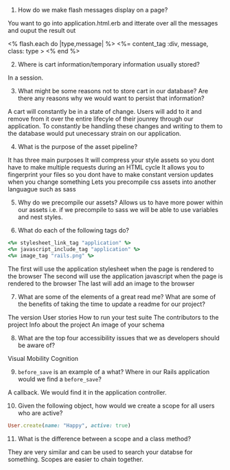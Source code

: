 1. How do we make flash messages display on a page?

  You want to go into application.html.erb and itterate over all the messages and ouput the result out 

  <% flash.each do |type,message| %>
    <%= content_tag :div, message, class: type >
  <% end %>

2. Where is cart information/temporary information usually stored?

In a session. 

3. What might be some reasons not to store cart in our database? Are there any reasons why we would want to persist that information?

A cart will constantly be in a state of change. Users will add to it and remove from it over the entire lifecyle of their jounrey through our application. To constantly be handling these changes and writing to them to the database would put unecessary strain on our application.

4. What is the purpose of the asset pipeline?

It has three main purposes
  It will compress your style assets so you dont have to make multiple requests during an HTML cycle 
  It allows you to fingerprint your files so you dont have to make constant version updates when you change something 
  Lets you precompile css assets into another languague such as sass

5. Why do we precompile our assets?
  Allows us to have more power within our assets i.e. if we precompile to sass we will be able to use variables and nest styles. 

6. What do each of the following tags do?

```ruby 
<%= stylesheet_link_tag "application" %> 
<%= javascript_include_tag "application" %>
<%= image_tag "rails.png" %>
```
The first will use the application stylesheet when the page is rendered to the browser
The second will use the application javascript when the page is rendered to the browser 
The last will add an image to the browser

7. What are some of the elements of a great read me? What are some of the benefits of taking the time to update a readme for our project?

  The version
  User stories 
  How to run your test suite
  The contributors to the project
  Info about the project
  An image of your schema 

8. What are the top four accessibility issues that we as developers should be aware of?

Visual 
Mobility 
Cognition 

9. `before_save` is an example of a what? Where in our Rails application would we find a `before_save`?

A callback. We would find it in the application controller. 

10. Given the following object, how would we create a scope for all users who are active?

```ruby 
User.create(name: "Happy", active: true)
```


11. What is the difference between a scope and a class method?

They are very similar and can be used to search your databse for something. Scopes are easier to chain together. 